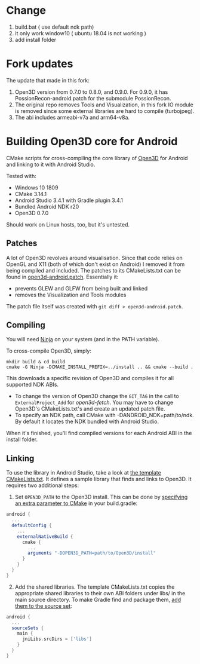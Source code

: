 # Change 
1. build.bat ( use default ndk path)
2. it only work window10 ( ubuntu 18.04 is not working ) 
3. add install folder

# Fork updates

The update that made in this fork: 
1. Open3D version from 0.7.0 to 0.8.0, and 0.9.0. 
For 0.9.0, it has PossionRecon-android.patch for the submodule PossionRecon.
2. The original repo removes Tools and Visualization, in this fork IO module is removed since some external libraries are hard to compile (turbojpeg).
3. The abi includes armeabi-v7a and arm64-v8a. 

# Building Open3D core for Android

CMake scripts for cross-compiling the core library of [Open3D](http://www.open3d.org/) for Android and linking to it with Android Studio.

Tested with:

- Windows 10 1809
- CMake 3.14.1
- Android Studio 3.4.1 with Gradle plugin 3.4.1
- Bundled Android NDK r20
- Open3D 0.7.0

Should work on Linux hosts, too, but it's untested.

## Patches

A lot of Open3D revolves around visualisation. Since that code relies on OpenGL and X11 (both of which don't exist on Android) I removed it from being compiled and included. The patches to its CMakeLists.txt can be found in [open3d-android.patch](open3d-android.patch). Essentially it:

- prevents GLEW and GLFW from being built and linked
- removes the Visualization and Tools modules

The patch file itself was created with `git diff > open3d-android.patch`.

## Compiling

You will need [Ninja](https://ninja-build.org/) on your system (and in the PATH variable).

To cross-compile Open3D, simply:
```
mkdir build & cd build
cmake -G Ninja -DCMAKE_INSTALL_PREFIX=../install .. && cmake --build .
```
This downloads a specific revision of Open3D and compiles it for all supported NDK ABIs.

- To change the version of Open3D change the `GIT_TAG` in the call to `ExternalProject_Add` for *open3d-fetch*. You may have to change Open3D's CMakeLists.txt's and create an updated patch file.
- To specify an NDK path, call CMake with -DANDROID_NDK=path/to/ndk. By default it locates the NDK bundled with Android Studio.

When it's finished, you'll find compiled versions for each Android ABI in the install folder.

## Linking

To use the library in Android Studio, take a look at [the template CMakeLists.txt](android-studio/CMakeLists.txt).
It defines a sample library that finds and links to Open3D. It requires two additional steps:

1. Set `OPEN3D_PATH` to the Open3D install. This can be done by [specifying an extra parameter to CMake](https://developer.android.com/ndk/guides/cmake#variables) in your build.gradle:
```groovy
android {
  ...
  defaultConfig {
    ...
    externalNativeBuild {
      cmake {
        ...
        arguments "-DOPEN3D_PATH=path/to/Open3D/install"
      }
    }
  }
}
```

2. Add the shared libraries. The template CMakeLists.txt copies the appropriate shared libraries to their own ABI folders under libs/ in the main source directory. To make Gradle find and package them, [add them to the source set](https://developer.android.com/studio/projects/gradle-external-native-builds#jniLibs):
```groovy
android {
  ...
  sourceSets {
    main {
      jniLibs.srcDirs = ['libs']
    }
  }
}
```
